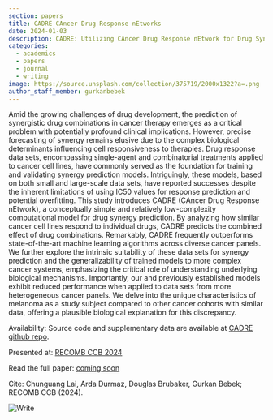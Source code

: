 ```yaml
---
section: papers
title: CADRE CAncer Drug Response nEtworks
date: 2024-01-03
description: CADRE: Utilizing CAncer Drug Response nEtwork for Drug Synergy Prediction
categories:
  - academics
  - papers
  - journal
  - writing
image: https://source.unsplash.com/collection/375719/2000x1322?a=.png
author_staff_member: gurkanbebek
---
```



Amid the growing challenges of drug development, the prediction of synergistic drug combinations in cancer therapy emerges as a critical problem with potentially profound clinical implications. However, precise forecasting of synergy remains elusive due to the complex biological determinants influencing cell responsiveness to therapies. Drug response data sets, encompassing single-agent and combinatorial treatments applied to cancer cell lines, have commonly served as the foundation for training and validating synergy prediction models. Intriguingly, these models, based on both small and large-scale data sets, have reported successes despite the inherent limitations of using IC50 values for response prediction and potential overfitting.
This study introduces CADRE (CAncer Drug Response nEtwork), a conceptually simple and relatively low-complexity computational model for drug synergy prediction. By analyzing how similar cancer cell lines respond to individual drugs, CADRE predicts the combined effect of drug combinations. Remarkably, CADRE frequently outperforms state-of-the-art machine learning algorithms across diverse cancer panels. We further explore the intrinsic suitability of these data sets for synergy prediction and the generalizability of trained models to more complex cancer systems, emphasizing the critical role of understanding underlying biological mechanisms. Importantly, our and previously established models exhibit reduced performance when applied to data sets from more heterogeneous cancer panels. We delve into the unique characteristics of melanoma as a study subject compared to other cancer cohorts with similar data, offering a plausible biological explanation for this discrepancy.


Availability: Source code and supplementary data are available at [CADRE github repo](https://github.com/bebeklab/CADRE).

Presented at: [RECOMB CCB 2024](https://recomb.org/recomb-ccb2024/program.html)

Read the full paper: [coming soon](https://recomb.org/recomb-ccb2024/program.html)

Cite: Chunguang Lai, Arda Durmaz, Douglas Brubaker, Gurkan Bebek; RECOMB CCB (2024).

![Write](https://source.unsplash.com/random/1500x1000)